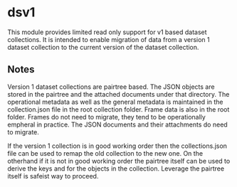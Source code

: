 dsv1
====

This module provides limited read only support for v1 based dataset
collections. It is intended to enable migration of data from
a version 1 dataset collection to the current version of the dataset
collection.

Notes
-----

Version 1 dataset collections are pairtree based. The JSON objects
are stored in the pairtree and the attached documents under that
directory.  The operational metadata as well as the general metadata
is maintained in the collection.json file in the root collection
folder. Frame data is also in the root folder.  Frames do not need
to migrate, they tend to be operationally empheral in practice. The
JSON documents and their attachments do need to migrate.

If the version 1 collection is in good working order then the
collections.json file can be used to remap the old collection to
the new one. On the otherhand if it is not in good working order the
pairtree itself can be used to derive the keys and for the objects
in the collection. Leverage the pairtree itself is safeist way to
proceed.



